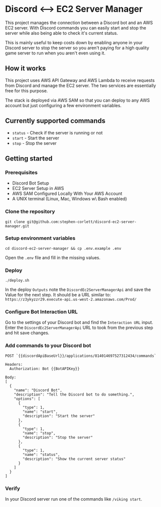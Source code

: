 # Discord <--> EC2 Server Manager

This project manages the connection between a Discord bot and an AWS EC2 server. With Discord commands you can easily start and stop the server while also being able to check it's current status.

This is mainly useful to keep costs down by enabling anyone in your Discord server to stop the server so you aren't paying for a high quality game server to run when you aren't even using it.

## How it works

This project uses AWS API Gateway and AWS Lambda to receive requests from Discord and manage the EC2 server. The two services are essentially free for this purpose.

The stack is deployed via AWS SAM so that you can deploy to any AWS account but just configuring a few environment variables.

## Currently supported commands

- `status` - Check if the server is running or not
- `start` - Start the server
- `stop` - Stop the server

## Getting started

### Prerequisites

- Discord Bot Setup
- EC2 Server Setup in AWS
- AWS SAM Configured Locally With Your AWS Account
- A UNIX terminal (Linux, Mac, Windows w\ Bash enabled)

### Clone the repository

```
git clone git@github.com:stephen-corlett/discord-ec2-server-manager.git
```

### Setup environment variables


```
cd discord-ec2-server-manager && cp .env.example .env
```

Open the `.env` file and fill in the missing values.

### Deploy

```
./deploy.sh
```

In the deploy `Outputs` note the `DiscordEc2ServerManagerApi` and save the Value for the next step. It should be a URL similar to: `https://z3ykyzzr29.execute-api.us-west-2.amazonaws.com/Prod/`

### Configure Bot Interaction URL

Go to the settings of your Discord bot and find the `Interaction URL` input. Enter the `DiscordEc2ServerManagerApi` URL to took from the previous step and hit save changes.

### Add commands to your Discord bot

```
POST `{{discordApiBaseUrl}}/applications/814014697527312434/commands`

Headers:
  Authorization: Bot {{BotAPIKey}}

Body:
[
  {
    "name": "Discord Bot",
    "description": "Tell the Discord bot to do something.",
    "options": [
      {
        "type": 1,
        "name": "start",
        "description": "Start the server"
      },
      {
        "type": 1,
        "name": "stop",
        "description": "Stop the server"
      },
      {
        "type": 1,
        "name": "status",
        "description": "Show the current server status"
      }
    ]
  }
]
```

### Verify

In your Discord server run one of the commands like `/viking start`.
